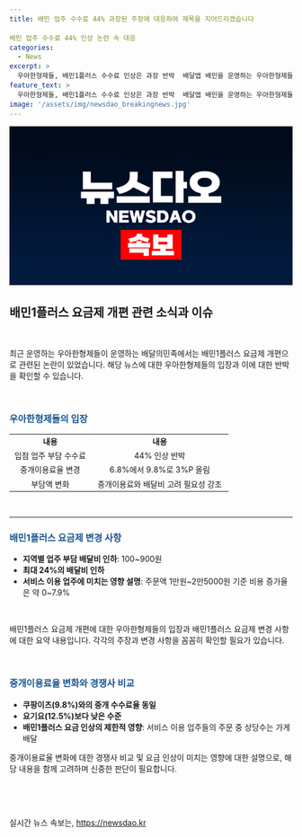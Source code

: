 ```yaml
---
title: 배민 업주 수수료 44% 과장된 주장에 대응하여 제목을 지어드리겠습니다

배민 업주 수수료 44% 인상 논란 속 대응
categories:
  - News
excerpt: >
  우아한형제들, 배민1플러스 수수료 인상은 과장 반박  배달앱 배민을 운영하는 우아한형제들이 최근 수수료 개편 논란에 대해 반박했다. 업주 부담 수수료가 44% 인상된 것은 과장이라며, 중개이용료율의 3%P 인상만 있을 뿐이라고 설명했다. 또한, 수수료 인상과 동시에 업주 부담 배달비를 지역별로 100~900원 인하하는 등 부담액이 변화됐다는 점을 강조했다. 이에 따라 업주 부담액의 인상률은 약 0~7.9% 정도로 제한적이라고 설명했다. 또한, 중개 수수료율은 경쟁사와 동일한 수준이며, 배민1플러스의 요금 인상이 영향을 미치는 것은 제한적이라고 밝혔다.
feature_text: >
  우아한형제들, 배민1플러스 수수료 인상은 과장 반박  배달앱 배민을 운영하는 우아한형제들이 최근 수수료 개편 논란에 대해 반박했다. 업주 부담 수수료가 44% 인상된 것은 과장이라며, 중개이용료율의 3%P 인상만 있을 뿐이라고 설명했다. 또한, 수수료 인상과 동시에 업주 부담 배달비를 지역별로 100~900원 인하하는 등 부담액이 변화됐다는 점을 강조했다. 이에 따라 업주 부담액의 인상률은 약 0~7.9% 정도로 제한적이라고 설명했다. 또한, 중개 수수료율은 경쟁사와 동일한 수준이며, 배민1플러스의 요금 인상이 영향을 미치는 것은 제한적이라고 밝혔다.
image: '/assets/img/newsdao_breakingnews.jpg'
---
```


<p><img src="/assets/img/newsdao_breakingnews.jpg" alt="pcversion 속보" /></p>

<h2 data-ke-size="size26">배민1플러스 요금제 개편 관련 소식과 이슈</h2>

<p><br></p>

<p data-ke-size="size16">최근 운영하는 우아한형제들이 운영하는 배달의민족에서는 배민1플러스 요금제 개편으로 관련된 논란이 있었습니다. 해당 뉴스에 대한 우아한형제들의 입장과 이에 대한 반박을 확인할 수 있습니다.</p>

<p><br></p>

<h3><b><span style="color: #1a5490;">우아한형제들의 입장</span></b></h3>

<table>
  <colgroup>
    <col width="145">
    <col width="245">
  </colgroup>
  <tbody>
    <tr>
      <td style="text-align: center; height: 17px;"><b>내용</b></td>
      <td style="text-align: center; height: 17px;"><b>내용</b></td>
    </tr>
    <tr>
      <td style="text-align: center; height: 17px;">입점 업주 부담 수수료</td>
      <td style="text-align: center; height: 17px;">44% 인상 반박</td>
    </tr>
    <tr>
      <td style="text-align: center; height: 17px;">중개이용료율 변경</td>
      <td style="text-align: center; height: 17px;">6.8%에서 9.8%로 3%P 올림</td>
    </tr>
    <tr>
      <td style="text-align: center; height: 17px;">부담액 변화</td>
      <td style="text-align: center; height: 17px;">중개이용료와 배달비 고려 필요성 강조</td>
    </tr>
  </tbody>
</table>

<p><br>
<hr></p>

<h3><b><span style="color: #1a5490;">배민1플러스 요금제 변경 사항</span></b></h3>

<ul>
  <li><b>지역별 업주 부담 배달비 인하</b>: 100~900원</li>
  <li><b>최대 24%의 배달비 인하</b></li>
  <li><b>서비스 이용 업주에 미치는 영향 설명</b>: 주문액 1만원~2만5000원 기준 비용 증가율은 약 0~7.9%</li>
</ul>

<p><br></p>

<p data-ke-size="size16">배민1플러스 요금제 개편에 대한 우아한형제들의 입장과 배민1플러스 요금제 변경 사항에 대한 요약 내용입니다. 각각의 주장과 변경 사항을 꼼꼼히 확인할 필요가 있습니다. </p>

<p><br></p>

<h3><b><span style="color: #1a5490;">중개이용료율 변화와 경쟁사 비교</span></b></h3>

<ul>
  <li><b>쿠팡이츠(9.8%)와의 중개 수수료율 동일</b></li>
  <li><b>요기요(12.5%)보다 낮은 수준</b></li>
  <li><b>배민1플러스 요금 인상의 제한적 영향</b>: 서비스 이용 업주들의 주문 중 상당수는 가게배달</li>
</ul>

<p data-ke-size="size16">중개이용료율 변화에 대한 경쟁사 비교 및 요금 인상이 미치는 영향에 대한 설명으로, 해당 내용을 함께 고려하며 신중한 판단이 필요합니다.</p>

<p><br></p>

<p data-ke-size="size16">&nbsp;</p>
실시간 뉴스 속보는, <a href="https://newsdao.kr" rel="dofollow">https://newsdao.kr</a>


